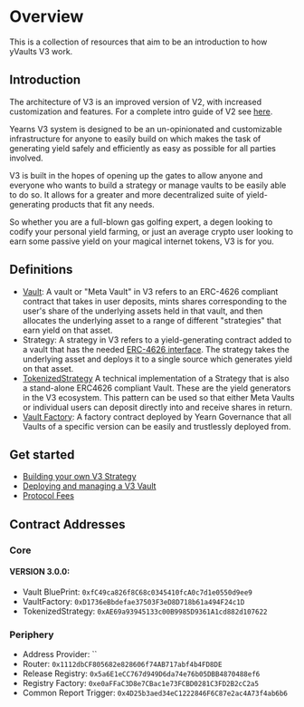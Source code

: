 # Overview

This is a collection of resources that aim to be an introduction to how yVaults V3 work.

## Introduction

The architecture of V3 is an improved version of V2, with increased customization and features. For a complete intro guide of V2 see [here](https://docs.yearn.fi/developers/v2/additional-resources).

Yearns V3 system is designed to be an un-opinionated and customizable infrastructure for anyone to easily build on which makes the task of generating yield safely and efficiently as easy as possible for all parties involved.

V3 is built in the hopes of opening up the gates to allow anyone and everyone who wants to build a strategy or manage vaults to be easily able to do so. It allows for a greater and more decentralized suite of yield-generating products that fit any needs.

So whether you are a full-blown gas golfing expert, a degen looking to codify your personal yield farming, or just an average crypto user looking to earn some passive yield on your magical internet tokens, V3 is for you.

## Definitions
- [Vault](https://github.com/yearn/yearn-vaults-v3/blob/master/contracts/VaultV3.vy): A vault or "Meta Vault" in V3 refers to an ERC-4626 compliant contract that takes in user deposits, mints shares corresponding to the user's share of the underlying assets held in that vault, and then allocates the underlying asset to a range of different "strategies" that earn yield on that asset. 
- Strategy: A strategy in V3 refers to a yield-generating contract added to a vault that has the needed [ERC-4626 interface](https://github.com/yearn/yearn-vaults-v3/blob/master/contracts/VaultV3.vy#L39). The strategy takes the underlying asset and deploys it to a single source which generates yield on that asset.
- [TokenizedStrategy](https://github.com/yearn/tokenized-strategy/blob/master/src/TokenizedStrategy.sol#L14-L26) A technical implementation of a Strategy that is also a stand-alone ERC4626 compliant Vault. These are the yield generators in the V3 ecosystem. This pattern can be used so that either Meta Vaults or individual users can deposit directly into and receive shares in return. 
- [Vault Factory](https://github.com/yearn/yearn-vaults-v3/blob/master/contracts/VaultFactory.vy): A factory contract deployed by Yearn Governance that all Vaults of a specific version can be easily and trustlessly deployed from.


## Get started

- [Building your own V3 Strategy](./strategy_development.md)
- [Deploying and managing a V3 Vault](./vault_management.md)
- [Protocol Fees](./protocol_fees.md)


## Contract Addresses
### Core

#### VERSION 3.0.0:
- Vault BluePrint: `0xfC49ca826f8C68c0345410fcA0c7d1e0550d9ee9`
- VaultFactory: `0xD1736eBbdefae37503F3eD8D718b61a494F24c1D`
- TokenizedStrategy: `0xAE69a93945133c00B9985D9361A1cd882d107622`

### Periphery
 - Address Provider: ``
 - Router: `0x1112dbCF805682e828606f74AB717abf4b4FD8DE`
 - Release Registry: `0x5a6E1eCC767d949D6da74e76b05DBB4870488ef6`
 - Registry Factory: `0xe0aFFaC3D8e7CBac1e73FCBD0281C3FD2B2cC2a5`
 - Common Report Trigger: `0x4D25b3aed34eC1222846F6C87e2ac4A73f4ab6b6`
